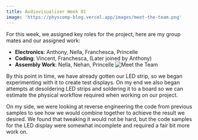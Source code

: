 ```yaml
---
title: Audiovisualiser Week 01
image: 'https://physcomp-blog.vercel.app/images/meet-the-team.png'
---
```


For this week, we assigned key roles for the project, here are my group mates and our assigned work:
- **Electronics**: Anthony, Nella, Franchesca, Princelle
- **Coding**: Vincent, Franchesca, (Later joined by Anthony)
- **Assembly Work**: Nella, Nehan, Princelle
![Meet the Team](/images/meet-the-team.png)


By this point in time, we have already gotten our LED strip, so we began experimenting with it to create test displays. On my end we also began attempts at desoldering LED strips and soldering it to a board so we can estimate the physical workflow required when working on our project.

On my side, we were looking at reverse engineering the code from previous samples to see how we would combine together to achieve the result we desired. We found that tweaking it would not be hard, but the code samples for the LED display were somewhat incomplete and required a fair bit more work on.